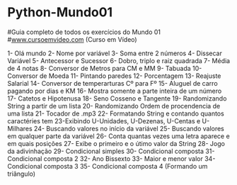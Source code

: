 # Python-Mundo01
#Guia completo de todos os exercícios do Mundo 01
#www.cursoemvideo.com (Curso em Vídeo)

1- Olá mundo
2- Nome por variável
3- Soma entre 2 números
4- Dissecar Variável
5- Antecessor e Sucessor
6- Dobro, triplo e raiz quadrada
7- Média de 4 notas
8- Conversor de Metros para CM e MM
9- Tabuada
10- Conversor de Moeda
11- Pintando paredes
12- Porcentagem
13- Reajuste Salarial
14- Conversor de temperarturas Cº para Fº
15- Aluguel de carro pagando por dias e KM
16- Mostra somente a parte inteira de um número
17- Catetos e Hipotenusa
18- Seno Cosseno e Tangente
19- Randomizando String a partir de um lista
20- Randomizando Ordem de procendencia de uma lista
21- Tocador de .mp3
22- Formatando String e contando quantos caractéries tem
23-Exibindo U-Unidades, U-Dezenas, U-Centas e U-Milhares
24- Buscando valores no início da variável
25- Buscando valores em qualquer parte da variável
26- Conta quantas vezes uma letra aparece e em quais posições
27- Exibe o primeiro e o útimo valor da String
28- Jogo da adivinhação
29- Condicional simples
30- Condicional composta
31- Condicional composta 2
32- Ano Bissexto
33- Maior e menor valor
34- Condicional composta 3
35- Condicional composta 4 (Formando um triângulo)
